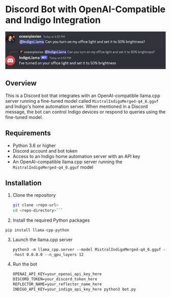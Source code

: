 # Discord Bot with OpenAI-Compatible and Indigo Integration
![Example chat between bot and user](img/indigo.png)
## Overview

This is a Discord bot that integrates with an OpenAI-compatible llama.cpp server running a fine-tuned model called `MistralIndigoMerged-q4_0.gguf` and Indigo's home automation server. When mentioned in a Discord message, the bot can control Indigo devices or respond to queries using the fine-tuned model.

## Requirements

- Python 3.6 or higher
- Discord account and bot token
- Access to an Indigo home automation server with an API key
- An OpenAI-compatible llama.cpp server running the `MistralIndigoMerged-q4_0.gguf` model

## Installation

1. Clone the repository
   ```bash
   git clone <repo-url>
   cd <repo-directory>```

2. Install the required Python packages
  ```
  pip install llama-cpp-python
  ```

3. Launch the llama.cpp server
   ```
   python3 -m llama_cpp.server --model MistralIndigoMerged-q4_0.gguf --host 0.0.0.0 --n_gpu_layers 12
   ```

4. Run the bot
   ```
   OPENAI_API_KEY=your_openai_api_key_here DISCORD_TOKEN=your_discord_token_here REFLECTOR_NAME=your_reflector_name_here INDIGO_API_KEY=your_indigo_api_key_here python3 bot.py
   ```
